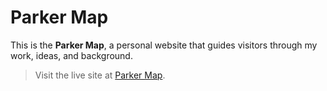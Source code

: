 # Parker Map

This is the **Parker Map**, a personal website that guides visitors through my work, ideas, and background.

> Visit the live site at [Parker Map](https://main.dvxdnaz1l4k2z.amplifyapp.com).
